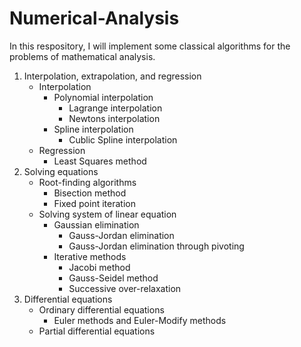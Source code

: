 # Numerical-Analysis
In this respository, I will implement some classical algorithms for the problems of mathematical analysis. 

1. Interpolation, extrapolation, and regression
    - Interpolation
        - Polynomial interpolation
            - Lagrange interpolation
            - Newtons interpolation
        - Spline interpolation
            - Cublic Spline interpolation
    - Regression
        - Least Squares method
2. Solving equations
    - Root-finding algorithms
        - Bisection method
        - Fixed point iteration
    - Solving system of linear equation
        - Gaussian elimination
            - Gauss-Jordan elimination
            - Gauss-Jordan elimination through pivoting
        - Iterative methods
            - Jacobi method
            - Gauss-Seidel method
            - Successive over-relaxation
3. Differential equations
    - Ordinary differential equations
        - Euler methods and Euler-Modify methods
    - Partial differential equations
